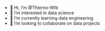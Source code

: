 - 👋 Hi, I’m @Thierno-Wtb
- 👀 I’m interested in data science
- 🌱 I’m currently learning data engineering
- 💞️ I’m looking to collaborate on data projects


<!---
Thierno-Wtb/Thierno-Wtb is a ✨ special ✨ repository because its `README.md` (this file) appears on your GitHub profile.
You can click the Preview link to take a look at your changes.
--->
